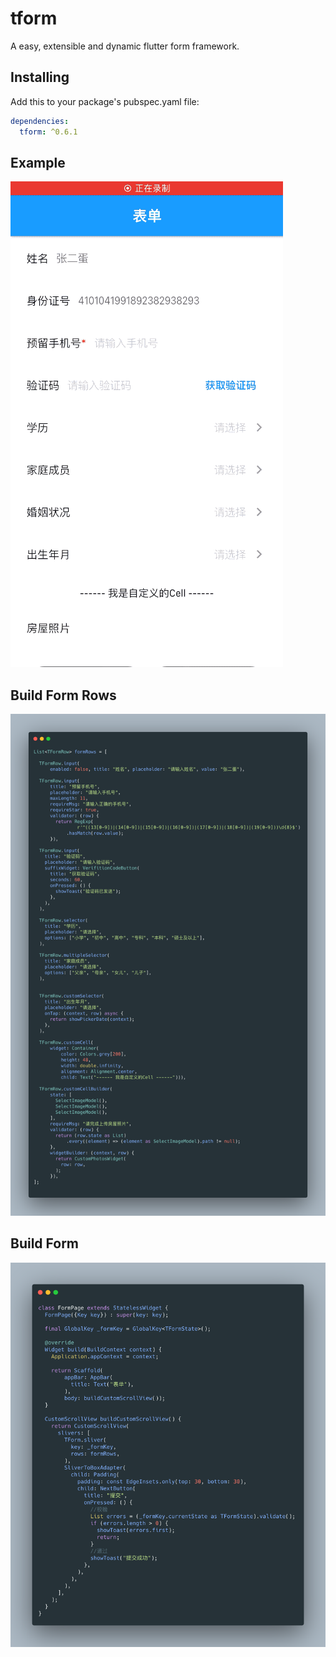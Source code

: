 # tform

A easy, extensible and dynamic flutter form framework.

## Installing
Add this to your package's pubspec.yaml file:
```yaml
dependencies:
  tform: ^0.6.1
```

## Example
![avatar](./assets/demo.gif)

## Build Form Rows
![avatar](./assets/carbon_rows.png)

## Build Form
![avatar](./assets/carbon_page.png)
